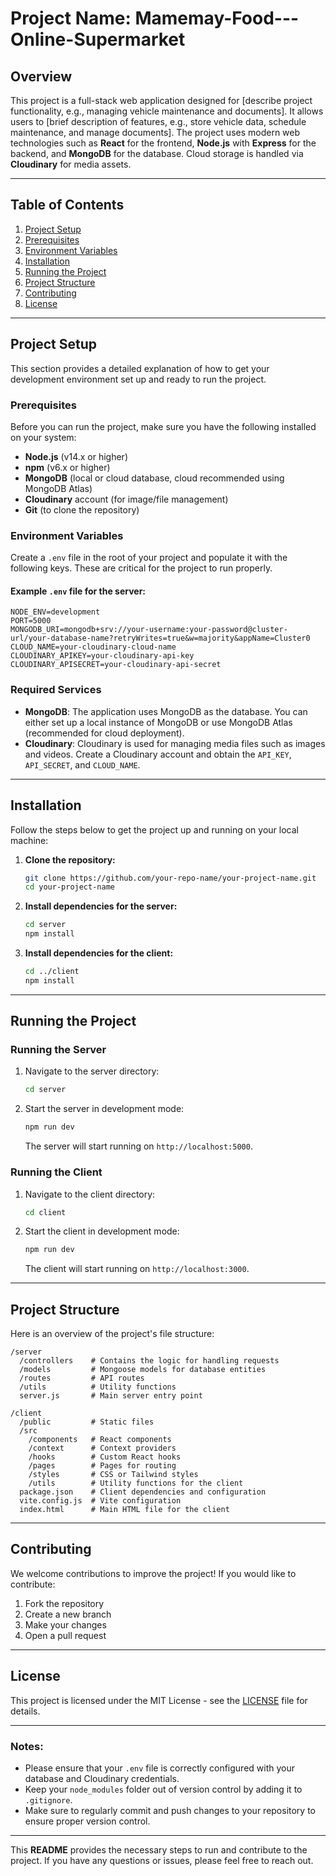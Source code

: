 # Project Name: Mamemay-Food---Online-Supermarket

## Overview
This project is a full-stack web application designed for [describe project functionality, e.g., managing vehicle maintenance and documents]. It allows users to [brief description of features, e.g., store vehicle data, schedule maintenance, and manage documents]. The project uses modern web technologies such as **React** for the frontend, **Node.js** with **Express** for the backend, and **MongoDB** for the database. Cloud storage is handled via **Cloudinary** for media assets.

---

## Table of Contents
1. [Project Setup](#project-setup)
2. [Prerequisites](#prerequisites)
3. [Environment Variables](#environment-variables)
4. [Installation](#installation)
5. [Running the Project](#running-the-project)
6. [Project Structure](#project-structure)
7. [Contributing](#contributing)
8. [License](#license)

---

## Project Setup

This section provides a detailed explanation of how to get your development environment set up and ready to run the project.

### Prerequisites

Before you can run the project, make sure you have the following installed on your system:

- **Node.js** (v14.x or higher)
- **npm** (v6.x or higher)
- **MongoDB** (local or cloud database, cloud recommended using MongoDB Atlas)
- **Cloudinary** account (for image/file management)
- **Git** (to clone the repository)

### Environment Variables

Create a `.env` file in the root of your project and populate it with the following keys. These are critical for the project to run properly.

#### Example `.env` file for the server:

```env
NODE_ENV=development
PORT=5000
MONGODB_URI=mongodb+srv://your-username:your-password@cluster-url/your-database-name?retryWrites=true&w=majority&appName=Cluster0
CLOUD_NAME=your-cloudinary-cloud-name
CLOUDINARY_APIKEY=your-cloudinary-api-key
CLOUDINARY_APISECRET=your-cloudinary-api-secret
```

### Required Services

- **MongoDB**: The application uses MongoDB as the database. You can either set up a local instance of MongoDB or use MongoDB Atlas (recommended for cloud deployment).
- **Cloudinary**: Cloudinary is used for managing media files such as images and videos. Create a Cloudinary account and obtain the `API_KEY`, `API_SECRET`, and `CLOUD_NAME`.

---

## Installation

Follow the steps below to get the project up and running on your local machine:

1. **Clone the repository:**

   ```bash
   git clone https://github.com/your-repo-name/your-project-name.git
   cd your-project-name
   ```

2. **Install dependencies for the server:**

   ```bash
   cd server
   npm install
   ```

3. **Install dependencies for the client:**

   ```bash
   cd ../client
   npm install
   ```

---

## Running the Project

### Running the Server

1. Navigate to the server directory:
   
   ```bash
   cd server
   ```

2. Start the server in development mode:

   ```bash
   npm run dev
   ```

   The server will start running on `http://localhost:5000`.

### Running the Client

1. Navigate to the client directory:
   
   ```bash
   cd client
   ```

2. Start the client in development mode:

   ```bash
   npm run dev
   ```

   The client will start running on `http://localhost:3000`.

---

## Project Structure

Here is an overview of the project's file structure:

```
/server
  /controllers    # Contains the logic for handling requests
  /models         # Mongoose models for database entities
  /routes         # API routes
  /utils          # Utility functions
  server.js       # Main server entry point

/client
  /public         # Static files
  /src
    /components   # React components
    /context      # Context providers
    /hooks        # Custom React hooks
    /pages        # Pages for routing
    /styles       # CSS or Tailwind styles
    /utils        # Utility functions for the client
  package.json    # Client dependencies and configuration
  vite.config.js  # Vite configuration
  index.html      # Main HTML file for the client
```

---

## Contributing

We welcome contributions to improve the project! If you would like to contribute:

1. Fork the repository
2. Create a new branch
3. Make your changes
4. Open a pull request

---

## License

This project is licensed under the MIT License - see the [LICENSE](LICENSE) file for details.

---

### Notes:
- Please ensure that your `.env` file is correctly configured with your database and Cloudinary credentials.
- Keep your `node_modules` folder out of version control by adding it to `.gitignore`.
- Make sure to regularly commit and push changes to your repository to ensure proper version control.

---

This **README** provides the necessary steps to run and contribute to the project. If you have any questions or issues, please feel free to reach out.
